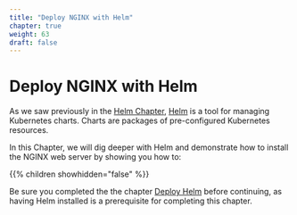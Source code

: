```yaml
---
title: "Deploy NGINX with Helm"
chapter: true
weight: 63
draft: false
---
```


# Deploy NGINX with Helm

As we saw previously in the [Helm Chapter](../helm), [Helm](https://helm.sh/) is a tool for managing Kubernetes charts. Charts are packages of pre-configured Kubernetes resources.

In this Chapter, we will dig deeper with Helm and demonstrate how to install the NGINX web server by showing you how to:

{{% children showhidden="false" %}}

Be sure you completed the the chapter [Deploy Helm](../deploy) before continuing, as having Helm installed is a prerequisite for completing this chapter.
